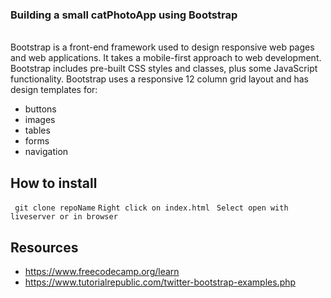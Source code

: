 ### Building a small catPhotoApp using Bootstrap  
<br>
Bootstrap is a front-end framework used to design responsive web pages and web applications. It takes a mobile-first approach to web development. Bootstrap includes pre-built CSS styles and classes, plus some JavaScript functionality. Bootstrap uses a responsive 12 column grid layout and has design templates for:

* buttons
* images
* tables
* forms
* navigation

## How to install   
` git clone repoName`
` Right click on index.html `
` Select open with liveserver or in browser`

## Resources
- https://www.freecodecamp.org/learn 
- https://www.tutorialrepublic.com/twitter-bootstrap-examples.php
